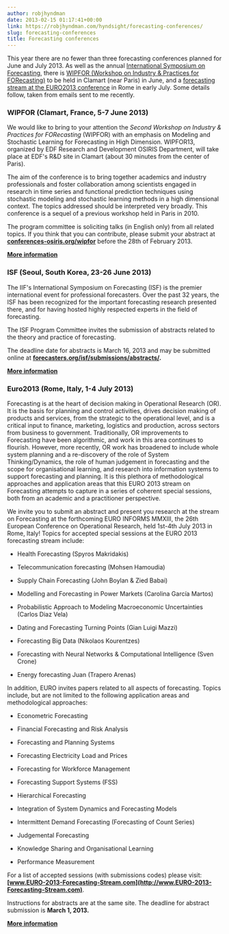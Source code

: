 ```yaml
---
author: robjhyndman
date: 2013-02-15 01:17:41+00:00
link: https://robjhyndman.com/hyndsight/forecasting-conferences/
slug: forecasting-conferences
title: Forecasting conferences
---
```


This year there are no fewer than three forecasting conferences planned for June and July 2013. As well as the annual [International Symposium on Forecasting](http://forecasters.org/isf/), there is [WIPFOR (Workshop on Industry & Practices for FORecasting)](http://www.conferences-osiris.org/wipfor/13-Main-page) to be held in Clamart (near Paris) in June, and a [forecasting stream at the EURO2013 conference](http://www.euro-2013-forecasting-stream.com/) in Rome in early July. Some details follow, taken from emails sent to me recently.<!-- more -->


### WIPFOR (Clamart, France, 5-7 June 2013)


We would like to bring to your attention the _Second Workshop on Industry & Practices for FORecasting_ (WIPFOR) with an emphasis on Modeling and Stochastic Learning for Forecasting in High Dimension. WIPFOR13, organized by EDF Research and Development OSIRIS Department, will take place at EDF's R&D site in Clamart (about 30 minutes from the center of Paris).

The aim of the conference is to bring together academics and industry professionals and foster collaboration among scientists engaged in research in time series and functional prediction techniques using stochastic modeling and stochastic learning methods in a high dimensional context. The topics addressed should be interpreted very broadly. This conference is a sequel of a previous workshop held in Paris in 2010.

The program committee is soliciting talks (in English only) from all related topics. If you think that you can contribute, please submit your abstract at **[conferences-osiris.org/wipfor](http://conferences-osiris.org/wipfor)** before the 28th of February 2013.

**[More information](http://www.conferences-osiris.org/wipfor/13-Main-page)**


### ISF (Seoul, South Korea, 23-26 June 2013)


The IIF's International Symposium on Forecasting (ISF) is the premier international event for professional forecasters. Over the past 32 years, the ISF has been recognized for the important forecasting research presented there, and for having hosted highly respected experts in the field of forecasting.

The ISF Program Committee invites the submission of abstracts related to the theory and practice of forecasting.

The deadline date for abstracts is March 16, 2013 and may be submitted online at **[forecasters.org/isf/submissions/abstracts/](http://forecasters.org/isf/submissions/abstracts/).**

[**More information**](http://forecasters.org/isf/)


### Euro2013 (Rome, Italy, 1-4 July 2013)


Forecasting is at the heart of decision making in Operational Research (OR). It is the basis for planning and control activities, drives decision making of products and services, from the strategic to the operational level, and is a critical input to finance, marketing, logistics and production, across sectors from business to government. Traditionally, OR improvements to Forecasting have been algorithmic, and work in this area continues to flourish. However, more recently, OR work has broadened to include whole system planning and a re-discovery of the role of System Thinking/Dynamics, the role of human judgement in forecasting and the scope for organisational learning, and research into information systems to support forecasting and planning. It is this plethora of methodological approaches and application areas that this EURO 2013 stream on Forecasting attempts to capture in a series of coherent special sessions, both from an academic and a practitioner perspective.

We invite you to submit an abstract and present you research at the stream on Forecasting at the forthcoming EURO INFORMS MMXIII, the 26th European Conference on Operational Research, held 1st-4th July 2013 in Rome, Italy!
Topics for accepted special sessions at the EURO 2013 forecasting stream include:




  * Health Forecasting (Spyros Makridakis)


  * Telecommunication forecasting (Mohsen Hamoudia)


  * Supply Chain Forecasting (John Boylan & Zied Babai)


  * Modelling and Forecasting in Power Markets (Carolina García Martos)


  * Probabilistic Approach to Modeling Macroeconomic Uncertainties (Carlos Diaz Vela)


  * Dating and Forecasting Turning Points (Gian Luigi Mazzi)


  * Forecasting Big Data (Nikolaos Kourentzes)


  * Forecasting with Neural Networks & Computational Intelligence (Sven Crone)


  * Energy forecasting Juan (Trapero Arenas)


In addition, EURO invites papers related to all aspects of forecasting. Topics include, but are not limited to the following application areas and methodological approaches:


  * Econometric Forecasting


  * Financial Forecasting and Risk Analysis


  * Forecasting and Planning Systems


  * Forecasting Electricity Load and Prices


  * Forecasting for Workforce Management


  * Forecasting Support Systems (FSS)


  * Hierarchical Forecasting


  * Integration of System Dynamics and Forecasting Models


  * Intermittent Demand Forecasting (Forecasting of Count Series)


  * Judgemental Forecasting


  * Knowledge Sharing and Organisational Learning


  * Performance Measurement


For a list of accepted sessions (with submissions codes) please visit: **[www.EURO-2013-Forecasting-Stream.com](http://www.EURO-2013-Forecasting-Stream.com)**.

Instructions for abstracts are at the same site. The deadline for abstract submission is **March 1, 2013.**

[**More information**](http://www.euro-2013-forecasting-stream.com/)
